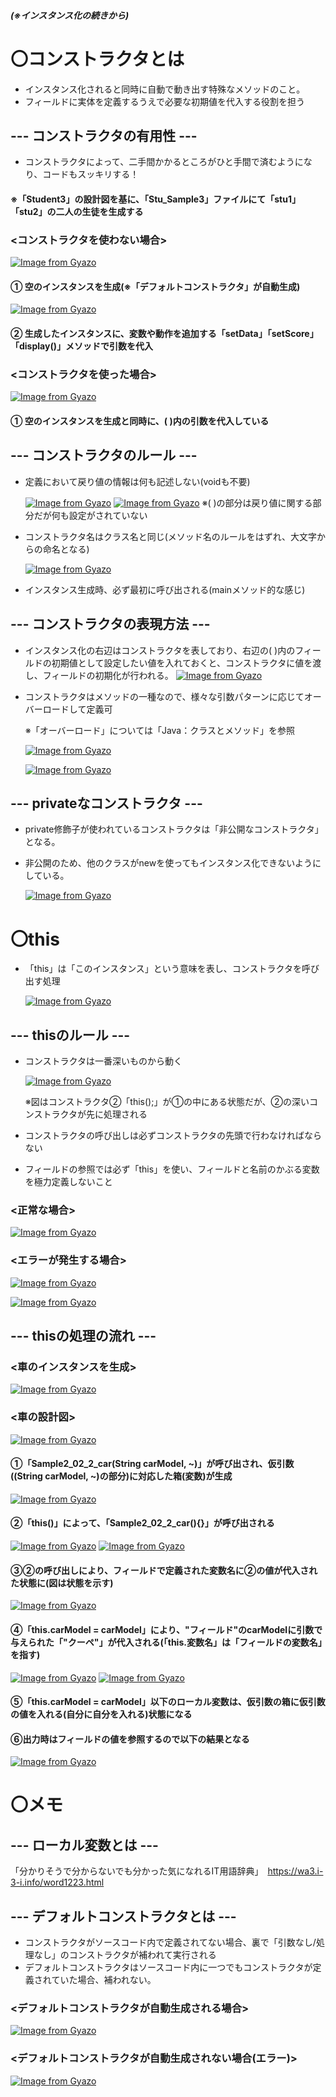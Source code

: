 ##### (※インスタンス化の続きから)
# 〇コンストラクタとは
- インスタンス化されると同時に自動で動き出す特殊なメソッドのこと。
- フィールドに実体を定義するうえで必要な初期値を代入する役割を担う

## --- コンストラクタの有用性 ---
- コンストラクタによって、二手間かかるところがひと手間で済むようになり、コードもスッキリする！

#### ※「Student3」の設計図を基に、「Stu_Sample3」ファイルにて「stu1」「stu2」の二人の生徒を生成する

### <コンストラクタを使わない場合>
[![Image from Gyazo](https://i.gyazo.com/4887b3c2bf3233590f236f244c96aae2.png)](https://gyazo.com/4887b3c2bf3233590f236f244c96aae2)

#### ① 空のインスタンスを生成(※「デフォルトコンストラクタ」が自動生成)
  [![Image from Gyazo](https://i.gyazo.com/20315b76a1eb5ce576ebee832a261683.png)](https://gyazo.com/20315b76a1eb5ce576ebee832a261683)

#### ② 生成したインスタンスに、変数や動作を追加する「setData」「setScore」「display()」メソッドで引数を代入

### <コンストラクタを使った場合>
[![Image from Gyazo](https://i.gyazo.com/fc6a0635bc434a6cfc9aba045ec3a7c6.png)](https://gyazo.com/fc6a0635bc434a6cfc9aba045ec3a7c6)
#### ① 空のインスタンスを生成と同時に、( )内の引数を代入している

## --- コンストラクタのルール ---
- 定義において戻り値の情報は何も記述しない(voidも不要)

  [![Image from Gyazo](https://i.gyazo.com/527833efcd648fef3a85f7f7ef12f196.png)](https://gyazo.com/527833efcd648fef3a85f7f7ef12f196)
  [![Image from Gyazo](https://i.gyazo.com/0af38f306f605bd9bf1e193b51d56656.png)](https://gyazo.com/0af38f306f605bd9bf1e193b51d56656) ※( )の部分は戻り値に関する部分だが何も設定がされていない
  
- コンストラクタ名はクラス名と同じ(メソッド名のルールをはずれ、大文字からの命名となる)
  
  [![Image from Gyazo](https://i.gyazo.com/5ed262049d23f4416b577151805764e3.png)](https://gyazo.com/5ed262049d23f4416b577151805764e3)
- インスタンス生成時、必ず最初に呼び出される(mainメソッド的な感じ)

## --- コンストラクタの表現方法 ---
- インスタンス化の右辺はコンストラクタを表しており、右辺の( )内のフィールドの初期値として設定したい値を入れておくと、コンストラクタに値を渡し、フィールドの初期化が行われる。
[![Image from Gyazo](https://i.gyazo.com/3b6b13c3f01c2b9ab60c639f595554d0.png)](https://gyazo.com/3b6b13c3f01c2b9ab60c639f595554d0)

- コンストラクタはメソッドの一種なので、様々な引数パターンに応じてオーバーロードして定義可

  ※「オーバーロード」については「Java：クラスとメソッド」を参照

  [![Image from Gyazo](https://i.gyazo.com/91a2abb8034376ff0e2cb01f4d0fe78b.png)](https://gyazo.com/91a2abb8034376ff0e2cb01f4d0fe78b)

  [![Image from Gyazo](https://i.gyazo.com/2e577fa291e94a01916254ee1b6b12f4.png)](https://gyazo.com/2e577fa291e94a01916254ee1b6b12f4)

## --- privateなコンストラクタ ---
- private修飾子が使われているコンストラクタは「非公開なコンストラクタ」となる。
- 非公開のため、他のクラスがnewを使ってもインスタンス化できないようにしている。

  [![Image from Gyazo](https://i.gyazo.com/09e70910dbb25eea52662e0ad7ba0141.png)](https://gyazo.com/09e70910dbb25eea52662e0ad7ba0141)

# 〇this
- 「this」は「このインスタンス」という意味を表し、コンストラクタを呼び出す処理
  
   [![Image from Gyazo](https://i.gyazo.com/1153019185794961eab4f52ec8848408.png)](https://gyazo.com/1153019185794961eab4f52ec8848408)

## --- thisのルール ---
- コンストラクタは一番深いものから動く
  
  [![Image from Gyazo](https://i.gyazo.com/ba3047b438c1d49f095d5b8f9a9127b2.png)](https://gyazo.com/ba3047b438c1d49f095d5b8f9a9127b2)

  ※図はコンストラクタ②「this();」が①の中にある状態だが、②の深いコンストラクタが先に処理される

- コンストラクタの呼び出しは必ずコンストラクタの先頭で行わなければならない
- フィールドの参照では必ず「this」を使い、フィールドと名前のかぶる変数を極力定義しないこと
### <正常な場合>
[![Image from Gyazo](https://i.gyazo.com/92d0ae0cbec211bb2a6ee94d839349a3.png)](https://gyazo.com/92d0ae0cbec211bb2a6ee94d839349a3)
### <エラーが発生する場合>
[![Image from Gyazo](https://i.gyazo.com/35619b4e75ff640fe47c0bbac6083729.png)](https://gyazo.com/35619b4e75ff640fe47c0bbac6083729)

[![Image from Gyazo](https://i.gyazo.com/56119935d84b8e3f25656f4a5aee3fb1.png)](https://gyazo.com/56119935d84b8e3f25656f4a5aee3fb1)

## --- thisの処理の流れ ---
### <車のインスタンスを生成>
[![Image from Gyazo](https://i.gyazo.com/6354efe3d9e0b89eee4e3ac4130de664.png)](https://gyazo.com/6354efe3d9e0b89eee4e3ac4130de664)
### <車の設計図>
[![Image from Gyazo](https://i.gyazo.com/1eb9c9bd2731df93168b1252f2ab84bc.png)](https://gyazo.com/1eb9c9bd2731df93168b1252f2ab84bc)

#### ①「Sample2_02_2_car(String carModel, ~)」が呼び出され、仮引数((String carModel, ~)の部分)に対応した箱(変数)が生成
[![Image from Gyazo](https://i.gyazo.com/bf8d8f41a26277e2d639a26323fc34e1.png)](https://gyazo.com/bf8d8f41a26277e2d639a26323fc34e1)
#### ②「this()」によって、「Sample2_02_2_car(){}」が呼び出される
[![Image from Gyazo](https://i.gyazo.com/39655fc59aed3c57db07ad9b4e1ba15d.png)](https://gyazo.com/39655fc59aed3c57db07ad9b4e1ba15d)
[![Image from Gyazo](https://i.gyazo.com/fd5fb6810fcb98f4c04d9005433782ce.png)](https://gyazo.com/fd5fb6810fcb98f4c04d9005433782ce)
#### ③②の呼び出しにより、フィールドで定義された変数名に②の値が代入された状態に(図は状態を示す)
[![Image from Gyazo](https://i.gyazo.com/833ac6e7f27dae3079822b70570c0c66.png)](https://gyazo.com/833ac6e7f27dae3079822b70570c0c66)
#### ④「this.carModel = carModel」により、"フィールド"のcarModelに引数で与えられた「"クーペ"」が代入される(「this.変数名」は「フィールドの変数名」を指す)
[![Image from Gyazo](https://i.gyazo.com/b832c9353b2166989ae17ecdb69dbdc3.png)](https://gyazo.com/b832c9353b2166989ae17ecdb69dbdc3)
[![Image from Gyazo](https://i.gyazo.com/909f5d0e9e8c05202ac8432dc67d14ca.png)](https://gyazo.com/909f5d0e9e8c05202ac8432dc67d14ca)
#### ⑤「this.carModel = carModel」以下のローカル変数は、仮引数の箱に仮引数の値を入れる(自分に自分を入れる)状態になる
#### ⑥出力時はフィールドの値を参照するので以下の結果となる
[![Image from Gyazo](https://i.gyazo.com/e24c59c434d0a4aa289f58f7b2cf5d19.png)](https://gyazo.com/e24c59c434d0a4aa289f58f7b2cf5d19)


# 〇メモ
## --- ローカル変数とは ---
「分かりそうで分からないでも分かった気になれるIT用語辞典」　https://wa3.i-3-i.info/word1223.html

## --- デフォルトコンストラクタとは ---
- コンストラクタがソースコード内で定義されてない場合、裏で「引数なし/処理なし」のコンストラクタが補われて実行される
- デフォルトコンストラクタはソースコード内に一つでもコンストラクタが定義されていた場合、補われない。

### <デフォルトコンストラクタが自動生成される場合>
[![Image from Gyazo](https://i.gyazo.com/e9b4cee50b4b165592f18535990260ed.png)](https://gyazo.com/e9b4cee50b4b165592f18535990260ed)
### <デフォルトコンストラクタが自動生成されない場合(エラー)>
[![Image from Gyazo](https://i.gyazo.com/52ff2af7b24e5969a8da1fe4ebb9daf6.png)](https://gyazo.com/52ff2af7b24e5969a8da1fe4ebb9daf6)
